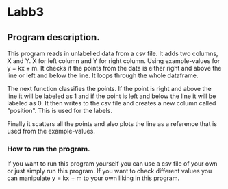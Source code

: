 # Labb3


## Program description.
This program reads in unlabelled data from a csv file. It adds two columns, X and Y. X for left column and Y for right column. Using example-values for y = kx + m. It checks if the points from the data is either right and above the line or left and below the line. It loops through the whole dataframe.

The next function classifies the points. If the point is right and above the line it will be labeled as 1 and if the point is left and below the line it will be labeled as 0. It then writes to the csv file and creates a new column called "position". This is used for the labels. 

Finally it scatters all the points and also plots the line as a reference that is used from the example-values. 



### How to run the program.
If you want to run this program yourself you can use a csv file of your own or just simply run this program. If you want to check different values you can manipulate y = kx + m to your own liking in this program.
